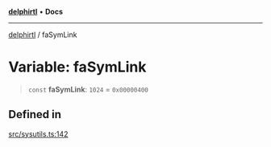 [**delphirtl**](../README.md) • **Docs**

***

[delphirtl](../globals.md) / faSymLink

# Variable: faSymLink

> `const` **faSymLink**: `1024` = `0x00000400`

## Defined in

[src/sysutils.ts:142](https://github.com/chuacw/delphirtl/blob/d71b924f22790501bc0f05faa45f3a3158bae305/src/sysutils.ts#L142)
